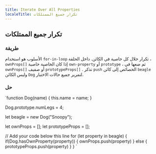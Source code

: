 ```yaml
---
title: Iterate Over All Properties
localeTitle: تكرار جميع الممتلكات
---
```

## تكرار جميع الممتلكات

### طريقة

الأسلوب هو استخدام `for-in-loop` تكرار خلال كل خاصية في الكائن. داخل الحلقة ، `ownProps[]` إذا كان الخاصية خاصية `own-property` أو `prototype` ، ثم ضعها في `ownProps[]` أو صفيف `prototypeProps[]` . تذكر `push` الخصائص إلى كائن `beagle` وليس الكائن `Dog` لتمرير جميع حالات الاختبار.

### حل

 `function Dog(name) { 
  this.name = name; 
 } 
 
 Dog.prototype.numLegs = 4; 
 
 let beagle = new Dog("Snoopy"); 
 
 let ownProps = []; 
 let prototypeProps = []; 
 
 // Add your code below this line 
 for (let property in beagle) { 
  if(Dog.hasOwnProperty(property)) { 
    ownProps.push(property) 
  } 
  else { 
    prototypeProps.push(property) 
  } 
 } 
`